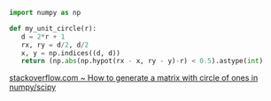 ```python
import numpy as np

def my_unit_circle(r):
   d = 2*r + 1
   rx, ry = d/2, d/2
   x, y = np.indices((d, d))
   return (np.abs(np.hypot(rx - x, ry - y)-r) < 0.5).astype(int)
```

[stackoverflow.com ~ How to generate a matrix with circle of ones in numpy/scipy](https://stackoverflow.com/a/39074620)

